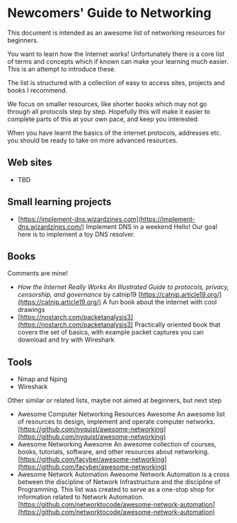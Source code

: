# Newcomers' Guide to Networking

This document is intended as an awesome list of networking resources for beginners.

You want to learn how the Internet works! Unfortunately there is a core list of terms and concepts which if known can make your learning much easier. This is an attempt to introduce these.

The list is structured with a collection of easy to access sites, projects and books I recommend.

We focus on smaller resources, like shorter books which may not go through all protocols step by step. Hopefully this will make it easier to complete parts of this at your own pace, and keep you interested.

When you have learnt the basics of the internet protocols, addresses etc. you should be ready to take on more advanced resources.

## Web sites

* TBD

## Small learning projects

* [https://implement-dns.wizardzines.com](https://implement-dns.wizardzines.com/) Implement DNS in a weekend
Hello! Our goal here is to implement a toy DNS resolver.


## Books

Comments are mine!

* _How the Internet Really Works
An Illustrated Guide to protocols, privacy, censorship, and governance_ by catnip19 [https://catnip.article19.org/](https://catnip.article19.org/) A fun book about the internet with cool drawings
* [https://nostarch.com/packetanalysis3](https://nostarch.com/packetanalysis3) Practically oriented book that covers the set of basics, with example packet captures you can download and try with Wireshark

## Tools
* Nmap and Nping
* Wireshark


Other similar or related lists, maybe not aimed at beginners, but next step

* Awesome Computer Networking Resources Awesome
An awesome list of resources to design, implement and operate computer networks. [https://github.com/nyquist/awesome-networking](https://github.com/nyquist/awesome-networking)
* Awesome Networking Awesome
An awesome collection of courses, books, tutorials, software, and other resources about networking. [https://github.com/facyber/awesome-networking](https://github.com/facyber/awesome-networking)
* Awesome Network Automation Awesome
Network Automation is a cross between the discipline of Network Infrastructure and the discipline of Programming. This list was created to serve as a one-stop shop for information related to Network Automation. [https://github.com/networktocode/awesome-network-automation](https://github.com/networktocode/awesome-network-automation)
